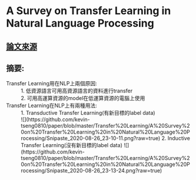 # A Survey on Transfer Learning in Natural Language Processing

## [論文來源](https://arxiv.org/abs/2007.04239)

## 摘要:
<d1>
<dt>Transfer Learning用在NLP上兩個原因:</dt>
<dd>
1. 低資源語言可用高資源語言的資料進行transfer<dd>
2. 可用高運算資源的model在低運算資源的電腦上使用
<dt>Transfer Learning在NLP上有兩種用法:</dt>
<dd>
1. Transductive Transfer Learning(有新目標的label data)<dd>
![](https://github.com/kevin-tseng0810/paper/blob/master/Transfer%20Learning/A%20Survey%20on%20Transfer%20Learning%20in%20Natural%20Language%20Processing/Snipaste_2020-08-26_23-10-11.png?raw=true)
2. Inductive Transfer Learning(沒有新目標的label data)
![](https://github.com/kevin-tseng0810/paper/blob/master/Transfer%20Learning/A%20Survey%20on%20Transfer%20Learning%20in%20Natural%20Language%20Processing/Snipaste_2020-08-26_23-13-24.png?raw=true)
</d1>